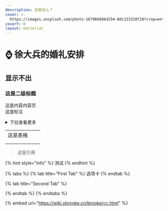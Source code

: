 ```yaml
---
description: 这是设么？
cover: >-
  https://images.unsplash.com/photo-1679666964254-8dc133328f28?crop=entropy&cs=srgb&fm=jpg&ixid=MnwxOTcwMjR8MHwxfHJhbmRvbXx8fHx8fHx8fDE2ODAwNjAyMTk&ixlib=rb-4.0.3&q=85
coverY: 0
layout: editorial
---
```


# ⌚ 徐大兵的婚礼安排

##



## **显示不出**

### **这是二级标题**

这是内容内容页\
这是标注

<details>

<summary>下拉查看更多</summary>

这是内容页

</details>

|      |   |   |
| ---- | - | - |
| 这是表格 |   |   |
|      |   |   |
|      |   |   |

> 这是引用



{% hint style="info" %}
测试
{% endhint %}

{% tabs %}
{% tab title="First Tab" %}
选项卡
{% endtab %}

{% tab title="Second Tab" %}

{% endtab %}
{% endtabs %}

{% embed url="https://wiki.xbrooke.cn/brooke/cc.html" %}
